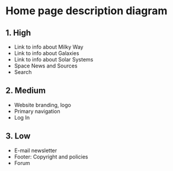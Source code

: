# Home page description diagram

## 1. High

- Link to info about Milky Way
- Link to info about Galaxies
- Link to info about Solar Systems
- Space News and Sources
- Search

## 2. Medium

- Website branding, logo
- Primary navigation
- Log In

## 3. Low

- E-mail newsletter
- Footer: Copyright and policies
- Forum